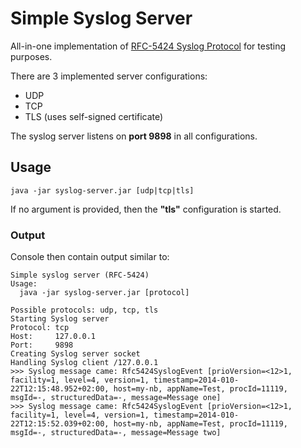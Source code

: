 # Simple Syslog Server

All-in-one implementation of [RFC-5424 Syslog Protocol](http://tools.ietf.org/html/rfc5424) for testing purposes.

There are 3 implemented server configurations:

 * UDP
 * TCP
 * TLS (uses self-signed certificate) 

The syslog server listens on **port 9898** in all configurations.

## Usage

    java -jar syslog-server.jar [udp|tcp|tls]

If no argument is provided, then the **"tls"** configuration is started.

### Output

Console then contain output similar to:

```
Simple syslog server (RFC-5424)
Usage:
  java -jar syslog-server.jar [protocol]

Possible protocols: udp, tcp, tls
Starting Syslog server
Protocol: tcp
Host:     127.0.0.1
Port:     9898
Creating Syslog server socket
Handling Syslog client /127.0.0.1
>>> Syslog message came: Rfc5424SyslogEvent [prioVersion=<12>1, facility=1, level=4, version=1, timestamp=2014-010-22T12:15:48.952+02:00, host=my-nb, appName=Test, procId=11119, msgId=-, structuredData=-, message=Message one]
>>> Syslog message came: Rfc5424SyslogEvent [prioVersion=<12>1, facility=1, level=4, version=1, timestamp=2014-010-22T12:15:52.039+02:00, host=my-nb, appName=Test, procId=11119, msgId=-, structuredData=-, message=Message two]
```